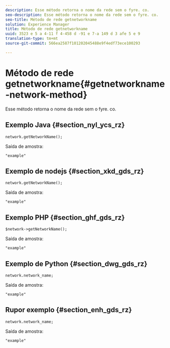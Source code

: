 ```yaml
---
description: Esse método retorna o nome da rede sem o fyre. co.
seo-description: Esse método retorna o nome da rede sem o fyre. co.
seo-title: Método de rede getnetworkname
solution: Experience Manager
title: Método de rede getnetworkname
uuid: 3523 e 5 a 4-11 f 4-458 d -91 e 7-a 149 d 3 afe 5 e 9
translation-type: tm+mt
source-git-commit: 566ea2587f101202045488e9f4edf73ece100293

---
```



# Método de rede getnetworkname{#getnetworkname-network-method}

Esse método retorna o nome da rede sem o fyre. co.

## Exemplo Java {#section_nyl_ycs_rz}

```
network.getNetworkName();
```

Saída de amostra:

```
"example" 
```

## Exemplo de nodejs {#section_xkd_gds_rz}

```
network.getNetworkName();
```

Saída de amostra:

```
"example" 
```

## Exemplo PHP {#section_ghf_gds_rz}

```
$network->getNetworkName(); 
```

Saída de amostra:

```
"example" 
```

## Exemplo de Python {#section_dwg_gds_rz}

```
network.network_name; 
```

Saída de amostra:

```
"example" 
```

## Rupor exemplo {#section_enh_gds_rz}

```
network.network_name; 
```

Saída de amostra:

```
"example" 
```

